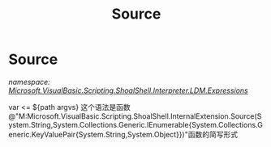 ﻿---
title: Source
---

# Source
_namespace: [Microsoft.VisualBasic.Scripting.ShoalShell.Interpreter.LDM.Expressions](N-Microsoft.VisualBasic.Scripting.ShoalShell.Interpreter.LDM.Expressions.html)_

var <= ${path argvs}
 这个语法是函数@"M:Microsoft.VisualBasic.Scripting.ShoalShell.InternalExtension.Source(System.String,System.Collections.Generic.IEnumerable{System.Collections.Generic.KeyValuePair{System.String,System.Object}})"函数的简写形式




